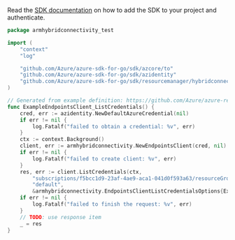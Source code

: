 Read the [SDK documentation](https://github.com/Azure/azure-sdk-for-go/blob/sdk%2Fresourcemanager%2Fhybridconnectivity%2Farmhybridconnectivity%2Fv0.5.0/sdk/resourcemanager/hybridconnectivity/armhybridconnectivity/README.md) on how to add the SDK to your project and authenticate.

```go
package armhybridconnectivity_test

import (
	"context"
	"log"

	"github.com/Azure/azure-sdk-for-go/sdk/azcore/to"
	"github.com/Azure/azure-sdk-for-go/sdk/azidentity"
	"github.com/Azure/azure-sdk-for-go/sdk/resourcemanager/hybridconnectivity/armhybridconnectivity"
)

// Generated from example definition: https://github.com/Azure/azure-rest-api-specs/tree/main/specification/hybridconnectivity/resource-manager/Microsoft.HybridConnectivity/preview/2022-05-01-preview/examples/EndpointsPostListCredentials.json
func ExampleEndpointsClient_ListCredentials() {
	cred, err := azidentity.NewDefaultAzureCredential(nil)
	if err != nil {
		log.Fatalf("failed to obtain a credential: %v", err)
	}
	ctx := context.Background()
	client, err := armhybridconnectivity.NewEndpointsClient(cred, nil)
	if err != nil {
		log.Fatalf("failed to create client: %v", err)
	}
	res, err := client.ListCredentials(ctx,
		"subscriptions/f5bcc1d9-23af-4ae9-aca1-041d0f593a63/resourceGroups/hybridRG/providers/Microsoft.HybridCompute/machines/testMachine",
		"default",
		&armhybridconnectivity.EndpointsClientListCredentialsOptions{Expiresin: to.Ptr[int64](10800)})
	if err != nil {
		log.Fatalf("failed to finish the request: %v", err)
	}
	// TODO: use response item
	_ = res
}
```
